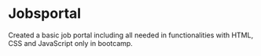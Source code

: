 # Jobsportal
Created a basic job portal including all needed in functionalities with HTML, CSS and JavaScript only in bootcamp.
